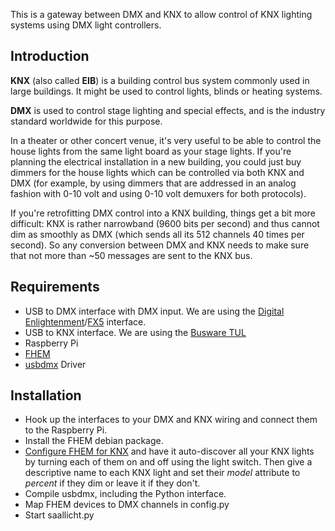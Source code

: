 This is a gateway between DMX and KNX to allow control of KNX lighting systems using DMX light controllers.

Introduction
------------

**KNX** (also called **EIB**) is a building control bus system commonly used in large buildings.
It might be used to control lights, blinds or heating systems.

**DMX** is used to control stage lighting and special effects, and is the industry standard worldwide for this purpose.

In a theater or other concert venue, it's very useful to be able to control the house lights from the same light board as your stage lights.
If you're planning the electrical installation in a new building, you could just buy dimmers for the house lights which can be controlled via both KNX and DMX (for example, by using dimmers that are addressed in an analog fashion with 0-10 volt and using 0-10 volt demuxers for both protocols).

If you're retrofitting DMX control into a KNX building, things get a bit more difficult:
KNX is rather narrowband (9600 bits per second) and thus cannot dim as smoothly as DMX (which sends all its 512 channels 40 times per second).
So any conversion between DMX and KNX needs to make sure that not more than ~50 messages are sent to the KNX bus.

Requirements
------------
- USB to DMX interface with DMX input. We are using the [Digital Enlightenment](http://www.digital-enlightenment.de/usbdmx.htm)/[FX5](http://www.fx5.de) interface.
- USB to KNX interface. We are using the [Busware TUL](http://busware.de/tiki-index.php?page=TUL)
- Raspberry Pi
- [FHEM](http://fhem.de/fhem.html)
- [usbdmx](https://github.com/fx5/usbdmx) Driver

Installation
------------
- Hook up the interfaces to your DMX and KNX wiring and connect them to the Raspberry Pi. 
- Install the FHEM debian package.
- [Configure FHEM for KNX](http://www.fhemwiki.de/wiki/EIB_/_KNX) and have it auto-discover all your KNX lights by turning each of them on and off using the light switch. Then give a descriptive name to each KNX light and set their *model* attribute to *percent* if they dim or leave it if they don't.
- Compile usbdmx, including the Python interface.
- Map FHEM devices to DMX channels in config.py
- Start saallicht.py
